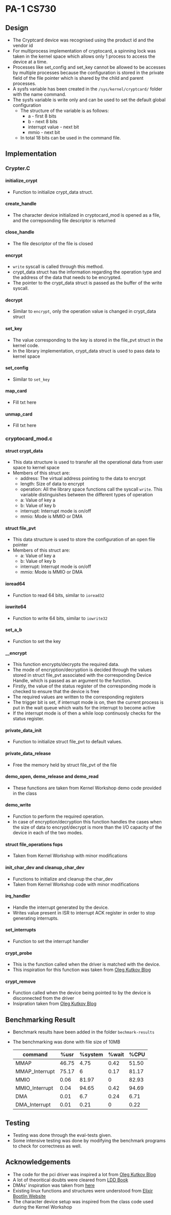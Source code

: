 # PA-1 CS730

## Design
- The Cryptcard device was recognised using the product id and the vendor id
- For multiprocess implementation of cryptocard, a spinning lock was taken in the kernel space which allows only 1 process to access the device at a time.
- Processes like set_config and set_key cannot be allowed to be accesses by multiple processes because the configuration is stored in the private field of the file pointer which is shared by the child and parent processes.
- A sysfs variable has been created in the `/sys/kernel/cryptcard/` folder with the name command.
- The sysfs variable is write only and can be used to set the default global configuration
  - The structure of the variable is as follows:
      - a - first 8 bits
      - b - next 8 bits
      - interrupt value - next bit
      - mmio - next bit
  - In total 18 bits can be used in the command file.

## Implementation

### Crypter.C

#### initialize_crypt
- Function to initialize crypt_data struct.

#### create_handle
- The character device initialized in cryptocard_mod is opened as a file, and the correpsonding file descriptor is returned

#### close_handle
- The file descriptor of the file is closed

#### encrypt
- `write` syscall is called through this method.
- crypt_data struct has the information regarding the operation type and the address of the data that needs to be encrypted.
- The pointer to the crypt_data struct is passed as the buffer of the write syscall.

#### decrypt
- Similar to `encrypt`, only the operation value is changed in crypt_data struct

#### set_key
- The value corresponding to the key is stored in the file_pvt struct in the kernel code.
- In the library implementation, crypt_data struct is used to pass data to kernel space

#### set_config
- Similar to `set_key`

#### map_card
- Fill txt here

#### unmap_card
- Fill txt here

### cryptocard_mod.c

#### struct crypt_data
- This data structure is used to transfer all the operational data from user space to kernel space
- Members of this struct are:
  - address: The virtual address pointing to the data to encrypt
  - length: Size of data to encrypt
  - operation: All the library space functions call the syscall `write`. This variable distinguishes between the different types of operation
  - a: Value of key a
  - b: Value of key b
  - interrupt: Interrupt mode is on/off
  - mmio: Mode is MMIO or DMA

#### struct file_pvt
- This data structure is used to store the configuration of an open file pointer
- Members of this struct are:
  - a: Value of key a
  - b: Value of key b
  - interrupt: Interrupt mode is on/off
  - mmio: Mode is MMIO or DMA

#### ioread64
- Function to read 64 bits, similar to `ioread32`

#### iowrite64
- Function to write 64 bits, similar to `iowrite32`

#### set_a_b
- Function to set the key

#### __encrypt
- This function encrypts/decrypts the required data.
- The mode of encryption/decryption is decided through the values stored in struct file_pvt associated with the corresponding Device Handle, which is passed as an argument to the function.
- Firstly, the value of the status register of the corresponding mode is checked to ensure that the device is free
- The required values are written to the corresponding registers
- The trigger bit is set, if interrupt mode is on, then the current process is put in the wait queue which waits for the interrupt to become active
- If the interrupt mode is of then a while loop continuosly checks for the status register.

#### private_data_init
- Function to initialize struct file_pvt to default values.

#### private_data_release
- Free the memory held by struct file_pvt of the file

#### demo_open, demo_release and demo_read
- These functions are taken from Kernel Workshop demo code provided in the class

#### demo_write
- Function to perform the required operation.
- In case of encryption/decryption this function handles the cases when the size of data to encrypt/decrypt is more than the I/O capacity of the device in each of the two modes.

#### struct file_operations fops
- Taken from Kernel Workshop with minor modifications

#### init_char_dev and cleanup_char_dev
- Functions to initialize and cleanup the char_dev
- Taken from Kernel Workshop code with minor modifications

#### irq_handler
- Handle the interrupt generated by the device.
- Writes value present in ISR to interrupt ACK register in order to stop generating interrupts.

#### set_interrupts
- Function to set the interrupt handler

#### crypt_probe
- This is the function called when the driver is matched with the device.
- This inspiration for this function was taken from [Oleg Kutkov Blog](https://olegkutkov.me/2021/01/07/writing-a-pci-device-driver-for-linux/)

#### crypt_remove
- Function called when the device being pointed to by the device is disconnected from the driver
- Insipration taken from [Oleg Kutkov Blog](https://olegkutkov.me/2021/01/07/writing-a-pci-device-driver-for-linux/)

## Benchmarking Result
- Benchmark results have been added in the folder `bechmark-results`
- The benchmarking was done with file size of 10MB

  | command        | %usr | %system | %wait | %CPU  |
  |----------------|------|---------|-------|-------|
  | MMAP           | 46.75| 4.75    | 0.42  | 51.50 |
  | MMAP_Interrupt | 75.17| 6       | 0.17  | 81.17 |
  | MMIO           | 0.06 | 81.97   | 0     | 82.93 |
  | MMIO_Interrupt | 0.04 | 94.65   | 0.42  | 94.69 |
  | DMA            | 0.01 | 6.7     | 0.24  | 6.71  |
  | DMA_Interrupt  | 0.01 | 0.21    | 0     | 0.22  |

## Testing
- Testing was done through the eval-tests given.
- Some intensive testing was done by modifying the benchmark programs to check for correctness as well.

## Acknowledgements
- The code for the pci driver was inspired a lot from [Oleg Kutkov Blog](https://olegkutkov.me/2021/01/07/writing-a-pci-device-driver-for-linux/)
- A lot of theoritical doubts were cleared from [LDD Book](https://lwn.net/Kernel/LDD3/)
- DMAs' inspiration was taken from [here](https://www.kernel.org/doc/Documentation/DMA-API-HOWTO.txt)
- Existing linux functions and structures were understood from [Elixir Bootlin Website](https://elixir.bootlin.com/linux/latest/source)
- The character device setup was inspired from the class code used during the Kernel Workshop